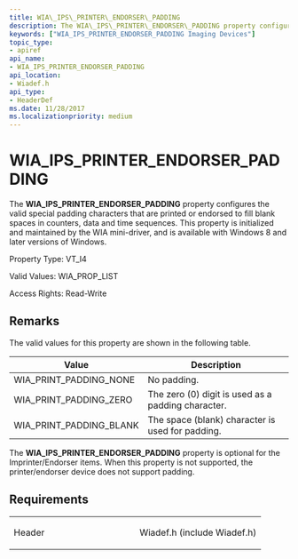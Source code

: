 ```yaml
---
title: WIA\_IPS\_PRINTER\_ENDORSER\_PADDING
description: The WIA\_IPS\_PRINTER\_ENDORSER\_PADDING property configures the valid special padding characters that are printed or endorsed to fill blank spaces in counters, data and time sequences.
keywords: ["WIA_IPS_PRINTER_ENDORSER_PADDING Imaging Devices"]
topic_type:
- apiref
api_name:
- WIA_IPS_PRINTER_ENDORSER_PADDING
api_location:
- Wiadef.h
api_type:
- HeaderDef
ms.date: 11/28/2017
ms.localizationpriority: medium
---
```


# WIA\_IPS\_PRINTER\_ENDORSER\_PADDING


The **WIA\_IPS\_PRINTER\_ENDORSER\_PADDING** property configures the valid special padding characters that are printed or endorsed to fill blank spaces in counters, data and time sequences. This property is initialized and maintained by the WIA mini-driver, and is available with Windows 8 and later versions of Windows.

Property Type: VT\_I4

Valid Values: WIA\_PROP\_LIST

Access Rights: Read-Write

Remarks
-------

The valid values for this property are shown in the following table.

| Value                      | Description                                        |
|----------------------------|----------------------------------------------------|
| WIA\_PRINT\_PADDING\_NONE  | No padding.                                        |
| WIA\_PRINT\_PADDING\_ZERO  | The zero (0) digit is used as a padding character. |
| WIA\_PRINT\_PADDING\_BLANK | The space (blank) character is used for padding.   |

 

The **WIA\_IPS\_PRINTER\_ENDORSER\_PADDING** property is optional for the Imprinter/Endorser items. When this property is not supported, the printer/endorser device does not support padding.

Requirements
------------

<table>
<colgroup>
<col width="50%" />
<col width="50%" />
</colgroup>
<tbody>
<tr class="odd">
<td><p>Header</p></td>
<td>Wiadef.h (include Wiadef.h)</td>
</tr>
</tbody>
</table>

 

 






